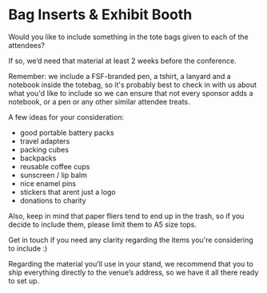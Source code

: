 # Bag Inserts & Exhibit Booth

Would you like to include something in the tote bags given to each of the attendees? 

If so, we’d need that material at least 2 weeks before the conference. 

Remember: we include a FSF-branded pen, a tshirt, a lanyard and a notebook inside the totebag, so it's probably best to check in with us about what you'd like to include so we can ensure that not every sponsor adds a notebook, or a pen or any other similar attendee treats. 

A few ideas for your consideration:

- good portable battery packs
- travel adapters
- packing cubes
- backpacks
- reusable coffee cups
- sunscreen / lip balm
- nice enamel pins
- stickers that arent just a logo
- donations to charity

Also, keep in mind that paper fliers tend to end up in the trash, so if you decide to include them, please limit them to A5 size tops.

Get in touch if you need any clarity regarding the items you're considering to include :)

Regarding the material you’ll use in your stand, we recommend that you to ship everything directly to the venue’s address, so we have it all there ready to set up.

